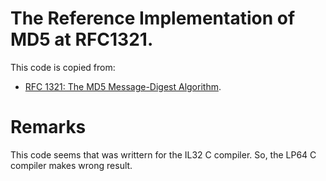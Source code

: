 # The Reference Implementation of MD5 at RFC1321.

This code is copied from:
* [RFC 1321: The MD5 Message-Digest Algorithm](https://tools.ietf.org/html/rfc1321).

# Remarks
This code seems that was writtern for the IL32 C compiler.
So, the LP64 C compiler makes wrong result.
